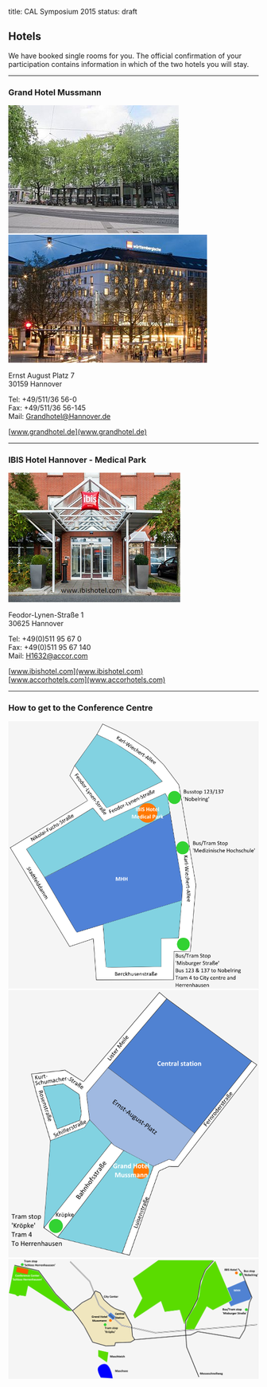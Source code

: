 title: CAL Symposium 2015
status: draft

## Hotels

We have booked single rooms for you. The official confirmation of your participation contains information in which of the two hotels you will stay.

------------------------
### Grand Hotel Mussmann
![Mussmann](travel/mussmann_tags_small.jpg) ![Mussmann](travel/mussmann_nachts_small.jpg)

Ernst August Platz 7   
30159 Hannover   

Tel: +49/511/36 56-0    
Fax: +49/511/36 56-145    
Mail: Grandhotel@Hannover.de   
 
[www.grandhotel.de](www.grandhotel.de)

--------------------------------------
### IBIS Hotel Hannover - Medical Park

![IBIS](travel/ibis.jpg)

Feodor-Lynen-Straße 1   
30625 Hannover   

Tel: +49(0)511 95 67 0   
Fax: +49(0)511 95 67 140   
Mail: H1632@accor.com    

[www.ibishotel.com](www.ibishotel.com)   
[www.accorhotels.com](www.accorhotels.com)

-----------------
### How to get to the Conference Centre

![map](travel/ibis_map.png)
![map](travel/mussmann_map.png)
![map](travel/hannover_map.png)

